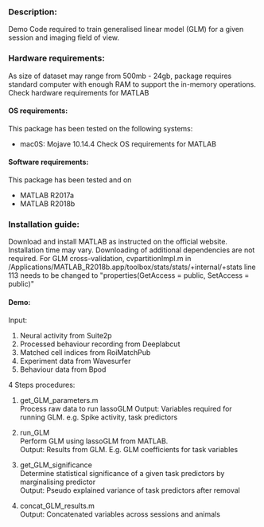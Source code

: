 ### Description:
Demo Code required to train generalised linear model (GLM) for a given session and imaging field of view.

### Hardware requirements:
As size of dataset may range from 500mb - 24gb, package requires standard computer with enough RAM to support the in-memory operations.
Check hardware requirements for MATLAB

#### OS requirements:
This package has been tested on the following systems:
- mac0S: Mojave 10.14.4
Check OS requirements for MATLAB

#### Software requirements:
This package has been tested and on
- MATLAB R2017a
- MATLAB R2018b

### Installation guide:
Download and install MATLAB as instructed on the official website.
Installation time may vary.
Downloading of additional dependencies are not required.
For GLM cross-validation, cvpartitionImpl.m in /Applications/MATLAB_R2018b.app/toolbox/stats/stats/+internal/+stats line 113 needs to be changed to "properties(GetAccess = public, SetAccess = public)"

#### Demo:
Input:

1. Neural activity from Suite2p
2. Processed behaviour recording from Deeplabcut
3. Matched cell indices from RoiMatchPub
4. Experiment data from Wavesurfer
5. Behaviour data from Bpod

4 Steps procedures:

1. get_GLM_parameters.m  
Process raw data to run lassoGLM
Output: Variables required for running GLM. e.g. Spike activity, task predictors

2. run_GLM  
Perform GLM using lassoGLM from MATLAB.  
Output: Results from GLM. E.g. GLM coefficients for task variables

3. get_GLM_significance  
Determine statistical significance of a given task predictors by marginalising predictor  
Output: Pseudo explained variance of task predictors after removal

4. concat_GLM_results.m  
Output: Concatenated variables across sessions and animals
